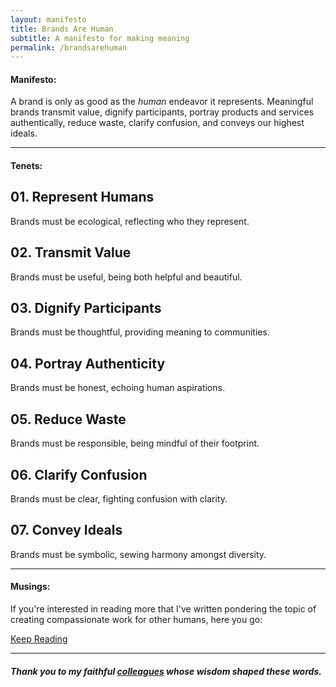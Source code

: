 ```yaml
---
layout: manifesto
title: Brands Are Human
subtitle: A manifesto for making meaning
permalink: /brandsarehuman
---
```


#### Manifesto:

<span class="manifesto">A brand is only as good as the <em>human</em> endeavor it represents. Meaningful brands transmit value, dignify participants, portray products and services authentically, reduce waste, clarify confusion, and conveys our highest ideals.</span>

---

#### Tenets:

## 01. Represent Humans
Brands must be ecological, reflecting who they represent.

## 02. Transmit Value
Brands must be useful, being both helpful and beautiful.

## 03. Dignify Participants
Brands must be thoughtful, providing meaning to communities.

## 04. Portray Authenticity
Brands must be honest, echoing human aspirations.

## 05. Reduce Waste
Brands must be responsible, being mindful of their footprint.
 
## 06. Clarify Confusion
Brands must be clear, fighting confusion with clarity.

## 07. Convey Ideals
Brands must be symbolic, sewing harmony amongst diversity.

---

#### Musings:

If you're interested in reading more that I've written pondering the topic of creating compassionate work for other humans, here you go:

<a href="/writing" class="btn_secondary">Keep Reading</a>

---

##### _Thank you to my faithful [colleagues](https://journeygroup.com) whose wisdom shaped these words._